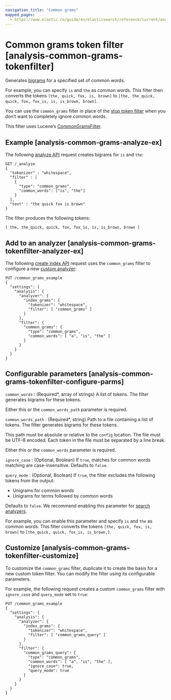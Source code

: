 ```yaml
---
navigation_title: "Common grams"
mapped_pages:
  - https://www.elastic.co/guide/en/elasticsearch/reference/current/analysis-common-grams-tokenfilter.html
---
```


# Common grams token filter [analysis-common-grams-tokenfilter]


Generates [bigrams](https://en.wikipedia.org/wiki/Bigram) for a specified set of common words.

For example, you can specify `is` and `the` as common words. This filter then converts the tokens `[the, quick, fox, is, brown]` to `[the, the_quick, quick, fox, fox_is, is, is_brown, brown]`.

You can use the `common_grams` filter in place of the [stop token filter](/reference/data-analysis/text-analysis/analysis-stop-tokenfilter.md) when you don’t want to completely ignore common words.

This filter uses Lucene’s [CommonGramsFilter](https://lucene.apache.org/core/10_0_0/analysis/common/org/apache/lucene/analysis/commongrams/CommonGramsFilter.md).

## Example [analysis-common-grams-analyze-ex]

The following [analyze API](https://www.elastic.co/docs/api/doc/elasticsearch/operation/operation-indices-analyze) request creates bigrams for `is` and `the`:

```console
GET /_analyze
{
  "tokenizer" : "whitespace",
  "filter" : [
    {
      "type": "common_grams",
      "common_words": ["is", "the"]
    }
  ],
  "text" : "the quick fox is brown"
}
```

The filter produces the following tokens:

```text
[ the, the_quick, quick, fox, fox_is, is, is_brown, brown ]
```


## Add to an analyzer [analysis-common-grams-tokenfilter-analyzer-ex]

The following [create index API](https://www.elastic.co/docs/api/doc/elasticsearch/operation/operation-indices-create) request uses the `common_grams` filter to configure a new [custom analyzer](docs-content://manage-data/data-store/text-analysis/create-custom-analyzer.md):

```console
PUT /common_grams_example
{
  "settings": {
    "analysis": {
      "analyzer": {
        "index_grams": {
          "tokenizer": "whitespace",
          "filter": [ "common_grams" ]
        }
      },
      "filter": {
        "common_grams": {
          "type": "common_grams",
          "common_words": [ "a", "is", "the" ]
        }
      }
    }
  }
}
```


## Configurable parameters [analysis-common-grams-tokenfilter-configure-parms]

`common_words`
:   (Required*, array of strings) A list of tokens. The filter generates bigrams for these tokens.

Either this or the `common_words_path` parameter is required.


`common_words_path`
:   (Required*, string) Path to a file containing a list of tokens. The filter generates bigrams for these tokens.

This path must be absolute or relative to the `config` location. The file must be UTF-8 encoded. Each token in the file must be separated by a line break.

Either this or the `common_words` parameter is required.


`ignore_case`
:   (Optional, Boolean) If `true`, matches for common words matching are case-insensitive. Defaults to `false`.

`query_mode`
:   (Optional, Boolean) If `true`, the filter excludes the following tokens from the output:

* Unigrams for common words
* Unigrams for terms followed by common words

Defaults to `false`. We recommend enabling this parameter for [search analyzers](/reference/elasticsearch/mapping-reference/search-analyzer.md).

For example, you can enable this parameter and specify `is` and `the` as common words. This filter converts the tokens `[the, quick, fox, is, brown]` to `[the_quick, quick, fox_is, is_brown,]`.



## Customize [analysis-common-grams-tokenfilter-customize]

To customize the `common_grams` filter, duplicate it to create the basis for a new custom token filter. You can modify the filter using its configurable parameters.

For example, the following request creates a custom `common_grams` filter with `ignore_case` and `query_mode` set to `true`:

```console
PUT /common_grams_example
{
  "settings": {
    "analysis": {
      "analyzer": {
        "index_grams": {
          "tokenizer": "whitespace",
          "filter": [ "common_grams_query" ]
        }
      },
      "filter": {
        "common_grams_query": {
          "type": "common_grams",
          "common_words": [ "a", "is", "the" ],
          "ignore_case": true,
          "query_mode": true
        }
      }
    }
  }
}
```


